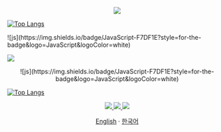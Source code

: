 <p align='center'>
  <img src="https://capsule-render.vercel.app/api?type=waving&color=8493A6&height=150&section=header" />

 [![Top Langs](https://github-readme-stats.vercel.app/api/top-langs/?username=kso9115)](https://github.com/anuraghazra/github-readme-stats) 
</p>

<p>
 ![js](https://img.shields.io/badge/JavaScript-F7DF1E?style=for-the-badge&logo=JavaScript&logoColor=white)
</p>

<img src="https://img.shields.io/badge/React-#61DAFB?style=for-the-badge&logo=React&logoColor=white">


<p align='center'>
 ![js](https://img.shields.io/badge/JavaScript-F7DF1E?style=for-the-badge&logo=JavaScript&logoColor=white)
 
 [![Top Langs](https://github-readme-stats.vercel.app/api/top-langs/?username=kso9115)](https://github.com/anuraghazra/github-readme-stats)
</p>

<p align='center'>
  <a href="https://github.com/kyechan99/capsule-render/labels/Idea">
    <img src="https://img.shields.io/badge/IDEA%20ISSUE%20-%23F7DF1E.svg?&style=for-the-badge&&logoColor=white"/>
  </a>
  <a href="#demo">
    <img src="https://img.shields.io/badge/DEMO%20-%234FC08D.svg?&style=for-the-badge&&logoColor=white"/>
  </a>
  <a href="https://capsule-render.vercel.app/">
    <img src="https://img.shields.io/badge/Generator%20-%235c86fa.svg?&style=for-the-badge&&logoColor=white"/>
  </a>
</p> 
<p align="center"> 
  <a href="README.md">English</a> 
  ·
  <a href="/docs/README_kr.md">한국어</a> 
</p>
<br/>
